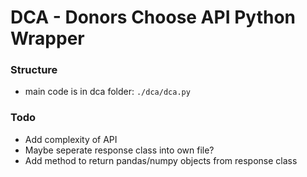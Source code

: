 # DCA - Donors Choose API Python Wrapper

### Structure
- main code is in dca folder: `./dca/dca.py`

### Todo
- Add complexity of API
- Maybe seperate response class into own file?
- Add method to return pandas/numpy objects from response class

